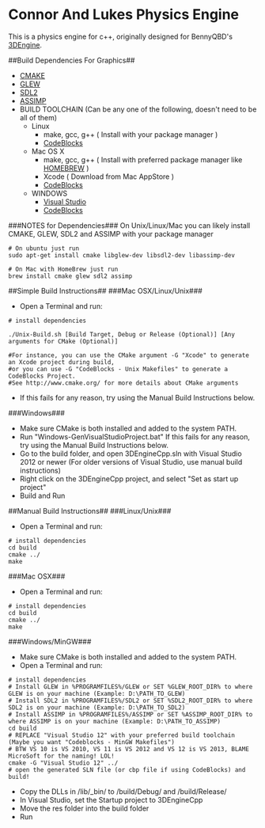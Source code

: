 Connor And Lukes Physics Engine
==

This is a physics engine for c++, originally designed for BennyQBD's [3DEngine](https://github.com/BennyQBD/3DEngineCpp).







##Build Dependencies For Graphics##
- [CMAKE](http://www.cmake.org/)
- [GLEW](http://glew.sourceforge.net/)
- [SDL2](http://www.libsdl.org/)
- [ASSIMP](http://assimp.sourceforge.net/)
- BUILD TOOLCHAIN (Can be any one of the following, doesn't need to be all of them)
	- Linux
		- make, gcc, g++ ( Install with your package manager )
		- [CodeBlocks](http://www.codeblocks.org/)
	- Mac OS X
		- make, gcc, g++ ( Install with preferred package manager like [HOMEBREW](http://brew.sh/) )
		- Xcode ( Download from Mac AppStore )
		- [CodeBlocks](http://www.codeblocks.org/)
	- WINDOWS
		- [Visual Studio](http://www.visualstudio.com/)
		- [CodeBlocks](http://www.codeblocks.org/)

###NOTES for Dependencies###
On Unix/Linux/Mac you can likely install CMAKE, GLEW, SDL2 and ASSIMP with your package manager
```shell
# On ubuntu just run
sudo apt-get install cmake libglew-dev libsdl2-dev libassimp-dev

# On Mac with HomeBrew just run
brew install cmake glew sdl2 assimp
```

##Simple Build Instructions##
###Mac OSX/Linux/Unix###
- Open a Terminal and run:
```Shell
# install dependencies

./Unix-Build.sh [Build Target, Debug or Release (Optional)] [Any arguments for CMake (Optional)]

#For instance, you can use the CMake argument -G "Xcode" to generate an Xcode project during build,
#or you can use -G "CodeBlocks - Unix Makefiles" to generate a CodeBlocks Project.
#See http://www.cmake.org/ for more details about CMake arguments
```
- If this fails for any reason, try using the Manual Build Instructions below.

###Windows###
- Make sure CMake is both installed and added to the system PATH.
- Run "Windows-GenVisualStudioProject.bat" If this fails for any reason, try using the Manual Build Instructions below.
- Go to the build folder, and open 3DEngineCpp.sln with Visual Studio 2012 or newer (For older versions of Visual Studio, use manual build instructions)
- Right click on the 3DEngineCpp project, and select "Set as start up project"
- Build and Run

##Manual Build Instructions##
###Linux/Unix###
- Open a Terminal and run:
```Shell
# install dependencies
cd build
cmake ../
make
```

###Mac OSX###
- Open a Terminal and run:
```Shell
# install dependencies
cd build
cmake ../
make
```

###Windows/MinGW###
- Make sure CMake is both installed and added to the system PATH.
- Open a Terminal and run:
```Shell
# install dependencies
# Install GLEW in %PROGRAMFILES%/GLEW or SET %GLEW_ROOT_DIR% to where GLEW is on your machine (Example: D:\PATH_TO_GLEW)
# Install SDL2 in %PROGRAMFILES%/SDL2 or SET %SDL2_ROOT_DIR% to where SDL2 is on your machine (Example: D:\PATH_TO_SDL2)
# Install ASSIMP in %PROGRAMFILES%/ASSIMP or SET %ASSIMP_ROOT_DIR% to where ASSIMP is on your machine (Example: D:\PATH_TO_ASSIMP)
cd build
# REPLACE "Visual Studio 12" with your preferred build toolchain (Maybe you want "Codeblocks - MinGW Makefiles")
# BTW VS 10 is VS 2010, VS 11 is VS 2012 and VS 12 is VS 2013, BLAME MicroSoft for the naming! LOL! 
cmake -G "Visual Studio 12" ../
# open the generated SLN file (or cbp file if using CodeBlocks) and build!
```
- Copy the DLLs in /lib/_bin/ to /build/Debug/ and /build/Release/
- In Visual Studio, set the Startup project to 3DEngineCpp
- Move the res folder into the build folder
- Run


